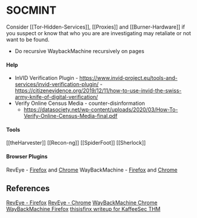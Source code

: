 # SOCMINT

Consider [[Tor-Hidden-Services]], [[Proxies]] and [[Burner-Hardware]] if you suspect or know that who you are are investigating may retaliate or not want to be found. 

- Do recursive WaybackMachine recursively on pages 


#### Help

- InVID Verification Plugin 
		- https://www.invid-project.eu/tools-and-services/invid-verification-plugin/
		- https://citizenevidence.org/2019/12/11/how-to-use-invid-the-swiss-army-knife-of-digital-verification/
- Verify Online Census Media - counter-disinformation
	- https://datasociety.net/wp-content/uploads/2020/03/How-To-Verify-Online-Census-Media-final.pdf 

#### Tools

[[theHarvester]]
[[Recon-ng]]
[[SpiderFoot]]
[[Sherlock]]

#### Browser Plugins

RevEye - [Firefox](https://addons.mozilla.org/en-GB/firefox/addon/reveye-ris/) and [Chrome](https://chrome.google.com/webstore/detail/reveye-reverse-image-sear/keaaclcjhehbbapnphnmpiklalfhelgf)
WayBackMachine - [Firefox](https://addons.mozilla.org/en-GB/firefox/addon/wayback-machine_new/) and [Chrome](https://chrome.google.com/webstore/detail/wayback-machine/fpnmgdkabkmnadcjpehmlllkndpkmiak)

## References

[RevEye - Firefox](https://addons.mozilla.org/en-GB/firefox/addon/reveye-ris/)
[RevEye - Chrome](https://chrome.google.com/webstore/detail/reveye-reverse-image-sear/keaaclcjhehbbapnphnmpiklalfhelgf)
[WayBackMachine Chrome](https://chrome.google.com/webstore/detail/wayback-machine/fpnmgdkabkmnadcjpehmlllkndpkmiak)
[WayBackMachine Firefox](https://addons.mozilla.org/en-GB/firefox/addon/wayback-machine_new/)
[thisisfinx writeup for KaffeeSec THM](https://thisisfinx.medium.com/1-4-tryhackme-kaffeesec-somesint-writeup-e1a7286b4824)